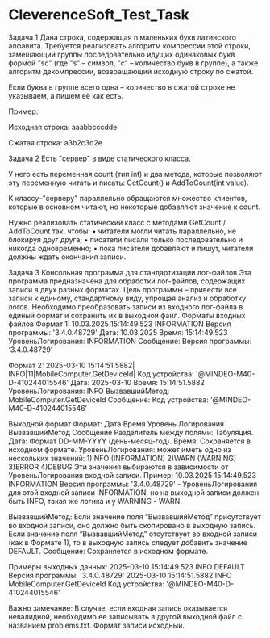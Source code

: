 # CleverenceSoft_Test_Task

Задача 1
Дана строка, содержащая n маленьких букв латинского алфавита. Требуется реализовать алгоритм компрессии этой строки, замещающий группы последовательно идущих одинаковых букв формой "sc" (где "s" – символ, "с" – количество букв в группе), а также алгоритм декомпрессии, возвращающий исходную строку по сжатой.

Если буква в группе всего одна – количество в сжатой строке не указываем, а пишем её как есть.

Пример:

Исходная строка: aaabbcccdde

Сжатая строка: a3b2c3d2e


Задача 2
Есть "сервер" в виде статического класса.

У него есть переменная count (тип int) и два метода, которые позволяют эту переменную читать и писать: GetCount() и AddToCount(int value).

К классу–"серверу" параллельно обращаются множество клиентов, которые в основном читают, но некоторые добавляют значение к count.

Нужно реализовать статический класс с методами  GetCount / AddToCount так, чтобы:
•	читатели могли читать параллельно, не блокируя друг друга;
•	писатели писали только последовательно и никогда одновременно;
•	пока писатели добавляют и пишут, читатели должны ждать окончания записи.

Задача 3
Консольная программа для стандартизации лог-файлов
Эта программа предназначена для обработки лог-файлов, содержащих записи в двух разных форматах. Цель программы – привести все записи к единому, стандартному виду, упрощая анализ и обработку логов. 
Необходимо преобразовать записи из входного лог-файла в единый формат и сохранить их в выходной файл.
Форматы входных файлов
Формат 1: 10.03.2025 15:14:49.523 INFORMATION  Версия программы: '3.4.0.48729'
Дата: 10.03.2025
Время: 15:14:49.523
УровеньЛогирования: INFORMATION
Сообщение: Версия программы: ‘3.4.0.48729’

Формат 2: 2025-03-10 15:14:51.5882| INFO|11|MobileComputer.GetDeviceId| Код устройства: '@MINDEO-M40-D-410244015546'
Дата: 2025-03-10
Время: 15:14:51.5882
УровеньЛогирования: INFO
ВызвавшийМетод: MobileComputer.GetDeviceId
Сообщение: Код устройства: ‘@MINDEO-M40-D-410244015546’

Выходной формат
Формат: Дата	Время	Уровень	Логирования	ВызвавшийМетод	Сообщение
Разделитель между полями: Табуляция.
Дата: Формат DD-MM-YYYY (день-месяц-год).
Время: Сохраняется в исходном формате.
УровеньЛогирования: может иметь одно из нескольких значений:
1)INFO (INFORMATION)
2)WARN (WARNING)
3)ERROR
4)DEBUG
Эти значения выбираются в зависимости от УровеньЛогирования входной записи. Пример:
10.03.2025 15:14:49.523 INFORMATION  Версия программы: '3.4.0.48729' - УровеньЛогирования для этой входной записи INFORMATION, но на выходной записи должен быть INFO, такая же логика и у WARNING - WARN.


ВызвавшийМетод:
Если значение поля “ВызвавшийМетод” присутствует во входной записи, оно должно быть скопировано в выходную запись.
Если значение поля “ВызвавшийМетод” отсутствует во входной записи (как в Формате 1), то в выходную запись следует добавить значение DEFAULT.
Сообщение: Сохраняется в исходном формате.

Примеры выходных данных:
2025-03-10	15:14:49.523	INFO	DEFAULT	Версия программы: '3.4.0.48729' 
2025-03-10	15:14:51.5882	INFO	MobileComputer.GetDeviceId	Код устройства: '@MINDEO-M40-D-410244015546'

Важно замечание:
В случае, если входная запись оказывается невалидной, необходимо ее записывать в другой выходной файл с названием problems.txt. Формат записи исходный.
